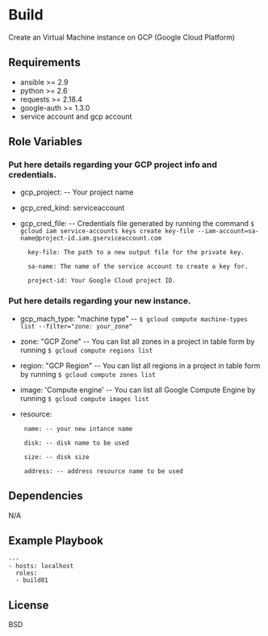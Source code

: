 Build
=========

Create an Virtual Machine instance on GCP (Google Cloud Platform)

Requirements
------------

* ansible >= 2.9
* python >= 2.6
* requests >= 2.18.4
* google-auth >= 1.3.0
* service account and gcp account

Role Variables
--------------

### Put here details regarding your GCP project info and credentials.    

* gcp_project: -- Your project name

* gcp_cred_kind: serviceaccount

* gcp_cred_file: -- Credentials file generated by running the command ``` $ gcloud iam service-accounts keys create key-file --iam-account=sa-name@project-id.iam.gserviceaccount.com ```

		key-file: The path to a new output file for the private key.
	
		sa-name: The name of the service account to create a key for.
	
		project-id: Your Google Cloud project ID.  


### Put here details regarding your new instance.

* gcp_mach_type: "machine type" -- ``` $ gcloud compute machine-types list --filter="zone: your_zone" ```

* zone: "GCP Zone" -- You can list all zones in a project in table form by running ``` $ gcloud compute regions list ```

* region: "GCP Region" -- You can list all regions in a project in table form by running ``` $ gcloud compute zones list ```

* image: 'Compute engine' -- You can list all Google Compute Engine by running ``` $ gcloud compute images list ```

* resource:
       
       name: -- your new intance name
       
       disk: -- disk name to be used 
       
       size: -- disk size
       
       address: -- address resource name to be used

Dependencies
------------

N/A

Example Playbook
----------------

```
---
- hosts: localhost
  roles:
  - build01
```

License
-------

BSD
